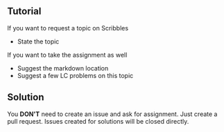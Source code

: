 ## Tutorial

If you want to request a topic on Scribbles

- State the topic

If you want to take the assignment as well 

- Suggest the markdown location
- Suggest a few LC problems on this topic


## Solution 

You **DON'T** need to create an issue and ask for assignment. Just create a pull request. Issues created for solutions will be closed directly.